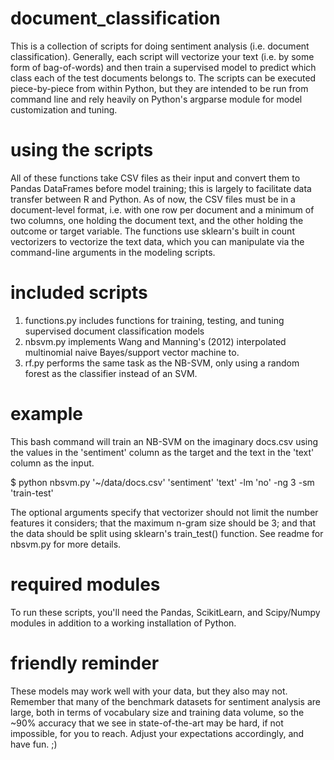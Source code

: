 # document_classification
This is a collection of scripts for doing sentiment analysis (i.e. document classification). Generally, each script will vectorize your text (i.e. by some form of bag-of-words) and then train a supervised model to predict which class each of the test documents belongs to. The scripts can be executed piece-by-piece from within Python, but they are intended to be run from command line and rely heavily on Python's argparse module for model customization and tuning.

# using the scripts
All of these functions take CSV files as their input and convert them to Pandas DataFrames before model training; this is largely to facilitate data transfer between R and Python. As of now, the CSV files must be in a document-level format, i.e. with one row per document and a minimum of two columns, one holding the document text, and the other holding the outcome or target variable. The functions use sklearn's built in count vectorizers to vectorize the text data, which you can manipulate via the command-line arguments in the modeling scripts.    

# included scripts
  1. functions.py includes functions for training, testing, and tuning supervised document classification models
  2. nbsvm.py implements Wang and Manning's (2012) interpolated multinomial naive Bayes/support vector machine to.
  3. rf.py performs the same task as the NB-SVM, only using a random forest as the classifier instead of an SVM.
  
# example
This bash command will train an NB-SVM on the imaginary docs.csv using the values in the 'sentiment' column as the target and the text in the 'text' column as the input. 

$ python nbsvm.py '~/data/docs.csv' 'sentiment' 'text' -lm 'no' -ng 3 -sm 'train-test'

The optional arguments specify that vectorizer should not limit the number features it considers; that the maximum n-gram size should be 3; and that the data should be split using sklearn's train_test() function. See readme for nbsvm.py for more details.

# required modules
To run these scripts, you'll need the Pandas, ScikitLearn, and Scipy/Numpy modules in addition to a working installation of Python.

# friendly reminder
These models may work well with your data, but they also may not. Remember that many of the benchmark datasets for sentiment analysis are large, both in terms of vocabulary size and training data volume, so the ~90% accuracy that we see in state-of-the-art may be hard, if not impossible, for you to reach. Adjust your expectations accordingly, and have fun. ;)

